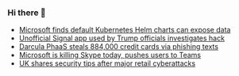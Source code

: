 ### Hi there 👋

<!--START_SECTION:feed-->
* [Microsoft finds default Kubernetes Helm charts can expose data](https://www.bleepingcomputer.com/news/security/microsoft-finds-default-kubernetes-helm-charts-can-expose-data/)
* [Unofficial Signal app used by Trump officials investigates hack](https://www.bleepingcomputer.com/news/security/unofficial-signal-app-used-by-trump-officials-investigates-hack/)
* [Darcula PhaaS steals 884,000 credit cards via phishing texts](https://www.bleepingcomputer.com/news/security/darcula-phaas-steals-884-000-credit-cards-via-phishing-texts/)
* [Microsoft is killing Skype today, pushes users to Teams](https://www.bleepingcomputer.com/news/microsoft/microsoft-is-killing-skype-today-pushes-users-to-teams/)
* [UK shares security tips after major retail cyberattacks](https://www.bleepingcomputer.com/news/security/uk-shares-security-tips-after-major-retail-cyberattacks/)
<!--END_SECTION:feed-->

<!--
**frankenk/frankenk** is a ✨ _special_ ✨ repository because its `README.md` (this file) appears on your GitHub profile.

Here are some ideas to get you started:

- 🔭 I’m currently working on ...
- 🌱 I’m currently learning ...
- 👯 I’m looking to collaborate on ...
- 🤔 I’m looking for help with ...
- 💬 Ask me about ...
- 📫 How to reach me: ...
- 😄 Pronouns: ...
- ⚡ Fun fact: ...
-->




